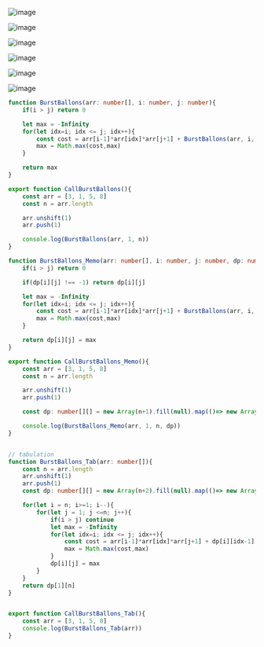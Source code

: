 
![image](https://github.com/user-attachments/assets/8a6e5fc3-ee17-4197-9e1a-6079743fc847)

![image](https://github.com/user-attachments/assets/2d63d2db-522d-49de-9773-f56bf632cacf)

![image](https://github.com/user-attachments/assets/d770206e-a8cd-4de4-be9c-d9965141d5c5)

![image](https://github.com/user-attachments/assets/f40c7ae0-6069-4dea-b2d0-8ad62e26da2f)

![image](https://github.com/user-attachments/assets/0d0184b8-4549-43ab-883d-88319d579995)

![image](https://github.com/user-attachments/assets/29355157-11c0-4d90-84e3-2e16ceddd9dd)


```ts
function BurstBallons(arr: number[], i: number, j: number){
    if(i > j) return 0

    let max = -Infinity
    for(let idx=i; idx <= j; idx++){
        const cost = arr[i-1]*arr[idx]*arr[j+1] + BurstBallons(arr, i, idx-1) + BurstBallons(arr, idx+1, j)
        max = Math.max(cost,max)
    }

    return max
}

export function CallBurstBallons(){
    const arr = [3, 1, 5, 8]
    const n = arr.length

    arr.unshift(1)
    arr.push(1)

    console.log(BurstBallons(arr, 1, n))
}

function BurstBallons_Memo(arr: number[], i: number, j: number, dp: number[][]){
    if(i > j) return 0

    if(dp[i][j] !== -1) return dp[i][j]

    let max = -Infinity
    for(let idx=i; idx <= j; idx++){
        const cost = arr[i-1]*arr[idx]*arr[j+1] + BurstBallons(arr, i, idx-1) + BurstBallons(arr, idx+1, j)
        max = Math.max(cost,max)
    }

    return dp[i][j] = max
}

export function CallBurstBallons_Memo(){
    const arr = [3, 1, 5, 8]
    const n = arr.length

    arr.unshift(1)
    arr.push(1)

    const dp: number[][] = new Array(n+1).fill(null).map(()=> new Array(n+1).fill(-1))

    console.log(BurstBallons_Memo(arr, 1, n, dp))
}


// tabulation
function BurstBallons_Tab(arr: number[]){
    const n = arr.length
    arr.unshift(1)
    arr.push(1)
    const dp: number[][] = new Array(n+2).fill(null).map(()=> new Array(n+2).fill(0))

    for(let i = n; i>=1; i--){
        for(let j = 1; j <=n; j++){
            if(i > j) continue
            let max = -Infinity
            for(let idx=i; idx <= j; idx++){
                const cost = arr[i-1]*arr[idx]*arr[j+1] + dp[i][idx-1] + dp[idx+1][j]
                max = Math.max(cost,max)
            }
            dp[i][j] = max
        }
    }
    return dp[1][n]
}


export function CallBurstBallons_Tab(){
    const arr = [3, 1, 5, 8]
    console.log(BurstBallons_Tab(arr))
}
```
